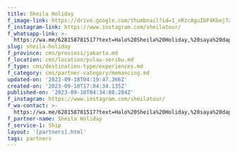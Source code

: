 ```yaml
---
title: Sheila Holiday
f_image-link: https://drive.google.com/thumbnail?id=1_nRzcAguIbF4Kbej7ahTQO8apPfRwVNY
f_instagram-link: https://www.instagram.com/sheilatour/
f_whatsapp-link: >-
  https://wa.me/628158781517?text=Halo%20Sheila%20Holiday,%20saya%20dapat%20info%20dari%20@loocale.id%20dan%20punya%20pertanyaan
slug: sheila-holiday
f_province: cms/provinsi/jakarta.md
f_location: cms/location/pulau-seribu.md
f_type: cms/destination-type/experiences.md
f_category: cms/partner-category/memancing.md
updated-on: '2023-09-18T04:19:47.366Z'
created-on: '2023-09-10T17:04:34.135Z'
published-on: '2023-09-18T04:34:08.284Z'
f_instagram: https://www.instagram.com/sheilatour/
f_wa-contact: >-
  https://wa.me/628158781517?text=Halo%20Sheila%20Holiday,%20saya%20dapat%20info%20dari%20@loocale.id%20dan%20punya%20pertanyaan
f_partner-name: Sheila Holiday
f_service-1: Ship
layout: '[partners].html'
tags: partners
---
```



